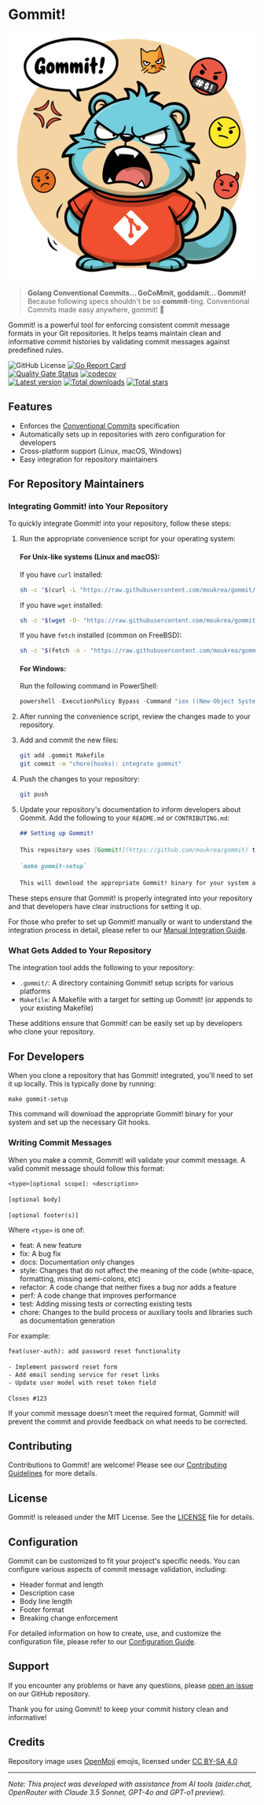 # Gommit! 

<p align="center">
  <img src="gommit.png" alt="Gommit!">
</p>

> **Golang Conventional Commits... GoCoMmit, goddamit... Gommit!**  
Because following specs shouldn't be so **commit**-ting. Conventional Commits made easy anywhere, gommit! 💢 

Gommit! is a powerful tool for enforcing consistent commit message formats in your Git repositories. It helps teams maintain clean and informative commit histories by validating commit messages against predefined rules.

![GitHub License](https://img.shields.io/github/license/moukrea/gommit) [![Go Report Card](https://goreportcard.com/badge/github.com/moukrea/gommit/gommit)](https://goreportcard.com/report/github.com/moukrea/gommit/gommit)  
[![Quality Gate Status](https://sonarcloud.io/api/project_badges/measure?project=Moukrea_gommit&metric=alert_status)](https://sonarcloud.io/summary/new_code?id=Moukrea_gommit) [![codecov](https://codecov.io/github/moukrea/gommit/graph/badge.svg?token=UNS4AELCET)](https://codecov.io/github/moukrea/gommit)   
[![Latest version](https://img.shields.io/github/v/release/moukrea/gommit?label=latest)](https://github.com/moukrea/gommit/releases)
[![Total downloads](https://img.shields.io/github/downloads/moukrea/gommit/total?color=%23e15f2c)](https://github.com/moukrea/gommit/releases)
[![Total stars](https://img.shields.io/github/stars/moukrea/gommit?color=%23cca400)](https://github.com/moukrea/gommit/stargazers)

## Features

- Enforces the [Conventional Commits](https://www.conventionalcommits.org/) specification
- Automatically sets up in repositories with zero configuration for developers
- Cross-platform support (Linux, macOS, Windows)
- Easy integration for repository maintainers

## For Repository Maintainers

### Integrating Gommit! into Your Repository

To quickly integrate Gommit! into your repository, follow these steps:

1. Run the appropriate convenience script for your operating system:

   #### For Unix-like systems (Linux and macOS):

   If you have `curl` installed:

   ```bash
   sh -c "$(curl -L "https://raw.githubusercontent.com/moukrea/gommit/main/integration/integration.sh")"
   ```

   If you have `wget` installed:

   ```bash
   sh -c "$(wget -O- "https://raw.githubusercontent.com/moukrea/gommit/main/integration/integration.sh")"
   ```

   If you have `fetch` installed (common on FreeBSD):

   ```bash
   sh -c "$(fetch -o - "https://raw.githubusercontent.com/moukrea/gommit/main/integration/integration.sh")"
   ```

   #### For Windows:

   Run the following command in PowerShell:

   ```powershell
   powershell -ExecutionPolicy Bypass -Command "iex ((New-Object System.Net.WebClient).DownloadString('https://raw.githubusercontent.com/moukrea/gommit/main/integration/integration.ps1'))"
   ```

2. After running the convenience script, review the changes made to your repository.

3. Add and commit the new files:

   ```bash
   git add .gommit Makefile
   git commit -m "chore(hooks): integrate gommit"
   ```

4. Push the changes to your repository:

   ```bash
   git push
   ```

5. Update your repository's documentation to inform developers about Gommit. Add the following to your `README.md` or `CONTRIBUTING.md`:

   ```markdown
   ## Setting up Gommit!

   This repository uses [Gommit!](https://github.com/moukrea/gommit) to enforce consistent commit message formats. After cloning the repository, run the following command to set up Gommit:

   `make gommit-setup`

   This will download the appropriate Gommit! binary for your system and set up the necessary Git hooks.
   ```

These steps ensure that Gommit! is properly integrated into your repository and that developers have clear instructions for setting it up.

For those who prefer to set up Gommit! manually or want to understand the integration process in detail, please refer to our [Manual Integration Guide](integration/integration.md).

### What Gets Added to Your Repository

The integration tool adds the following to your repository:

- `.gommit/`: A directory containing Gommit! setup scripts for various platforms
- `Makefile`: A Makefile with a target for setting up Gommit! (or appends to your existing Makefile)

These additions ensure that Gommit! can be easily set up by developers who clone your repository.

## For Developers

When you clone a repository that has Gommit! integrated, you'll need to set it up locally. This is typically done by running:

```
make gommit-setup
```

This command will download the appropriate Gommit! binary for your system and set up the necessary Git hooks.

### Writing Commit Messages

When you make a commit, Gommit! will validate your commit message. A valid commit message should follow this format:

```
<type>[optional scope]: <description>

[optional body]

[optional footer(s)]
```

Where `<type>` is one of:

- feat: A new feature
- fix: A bug fix
- docs: Documentation only changes
- style: Changes that do not affect the meaning of the code (white-space, formatting, missing semi-colons, etc)
- refactor: A code change that neither fixes a bug nor adds a feature
- perf: A code change that improves performance
- test: Adding missing tests or correcting existing tests
- chore: Changes to the build process or auxiliary tools and libraries such as documentation generation

For example:

```
feat(user-auth): add password reset functionality

- Implement password reset form
- Add email sending service for reset links
- Update user model with reset token field

Closes #123
```

If your commit message doesn't meet the required format, Gommit! will prevent the commit and provide feedback on what needs to be corrected.

## Contributing

Contributions to Gommit! are welcome! Please see our [Contributing Guidelines](CONTRIBUTING.md) for more details.

## License

Gommit! is released under the MIT License. See the [LICENSE](LICENSE) file for details.

## Configuration

Gommit can be customized to fit your project's specific needs. You can configure various aspects of commit message validation, including:

- Header format and length
- Description case
- Body line length
- Footer format
- Breaking change enforcement

For detailed information on how to create, use, and customize the configuration file, please refer to our [Configuration Guide](CONFIG.md).

## Support

If you encounter any problems or have any questions, please [open an issue](https://github.com/moukrea/gommit/issues/new) on our GitHub repository.

Thank you for using Gommit! to keep your commit history clean and informative!

## Credits

Repository image uses [OpenMoji](https://openmoji.org/) emojis, licensed under [CC BY-SA 4.0](https://creativecommons.org/licenses/by-sa/4.0/#)

---
*Note: This project was developed with assistance from AI tools (aider.chat, OpenRouter with Claude 3.5 Sonnet, GPT-4o and GPT-o1 preview).*